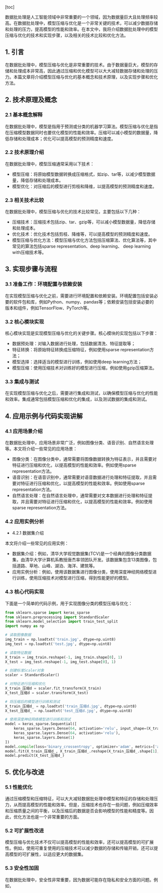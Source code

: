 
[toc]                    
                
                
数据批处理是人工智能领域中非常重要的一个领域，因为数据量巨大且处理频率较高。在数据批处理中，模型压缩与优化是一个非常关键的技术，可以减少数据存储和处理的压力，提高模型的性能和效率。在本文中，我将介绍数据批处理中的模型压缩与优化的技术和实现步骤，以及相关的技术比较和优化方法。

## 1. 引言

在数据批处理中，模型压缩与优化是非常重要的技术。由于数据量巨大，模型的存储和处理成本非常高，因此通过压缩和优化模型可以大大减轻数据存储和处理的压力。本篇文章将介绍模型压缩与优化的基本概念和技术原理，以及实现步骤和优化方法。

## 2. 技术原理及概念

### 2.1 基本概念解释

在数据批处理中，模型是指用于预测或分类的机器学习算法。模型压缩与优化是指在压缩模型数据同时也要优化模型的性能和效率。压缩可以减小模型的数据量，降低存储和处理成本；优化可以提高模型的预测精度和速度。

### 2.2 技术原理介绍

在数据批处理中，模型压缩通常采用以下技术：

- 模型压缩：将原始模型数据转换成压缩格式，如zip、tar等，以减少模型数据量，降低存储和处理成本。
- 模型优化：对压缩后的模型进行剪枝和降维，以提高模型的预测精度和速度。

### 2.3 相关技术比较

在数据批处理中，模型压缩与优化的技术比较常见，主要包括以下几种：

- 压缩技术：压缩技术包括zip、tar、gzip等，可以减小模型数据量，降低存储和处理成本。
- 优化技术：优化技术包括剪枝、降维等，可以提高模型的预测精度和速度。
- 模型压缩与优化方法：模型压缩与优化方法包括压缩算法、优化算法等，其中常见的算法包括sparse representation、deep learning、 deep learning with压缩技术等。

## 3. 实现步骤与流程

### 3.1 准备工作：环境配置与依赖安装

在实现模型压缩与优化之前，需要进行环境配置和依赖安装。环境配置包括安装必要的软件包和库，例如Python、numpy、pandas等；依赖安装包括安装必要的版本和组件，例如TensorFlow、PyTorch等。

### 3.2 核心模块实现

核心模块实现是实现模型压缩与优化的关键步骤。核心模块的实现包括以下步骤：

- 数据预处理：对输入数据进行处理，包括数据清洗、特征提取等；
- 特征转换：将原始特征转换成压缩特征，例如使用sparse representation方法；
- 模型选择：选择适当的模型进行训练，例如使用deep learning方法；
- 模型压缩：使用压缩技术对训练好的模型进行压缩，例如使用gzip压缩算法。

### 3.3 集成与测试

在实现模型压缩与优化之后，需要进行集成和测试，以确保模型压缩与优化的性能和效率。集成通常包括模型压缩和优化的集成，以及测试数据的集成和测试。

## 4. 应用示例与代码实现讲解

### 4.1 应用场景介绍

在数据批处理中，应用场景非常广泛，例如图像分类、语音识别、自然语言处理等。本文将介绍一些常见的应用场景：

- 图像分类：在图像分类中，通常需要将图像数据转换为特征表示，并且需要对特征进行压缩和优化，以提高模型的性能和效率。例如使用sparse representation方法。
- 语音识别：在语音识别中，通常需要对语音数据进行处理和特征提取，并且需要对特征进行压缩和优化，以提高模型的性能和效率。例如使用sparse representation方法。
- 自然语言处理：在自然语言处理中，通常需要对文本数据进行处理和特征提取，并且需要对特征进行压缩和优化，以提高模型的性能和效率。例如使用sparse representation方法。

### 4.2 应用实例分析

- 4.2.1 数据集介绍

本文将介绍一些常见的应用实例：

- 数据集介绍：例如，清华大学视觉数据集(TCV)是一个经典的图像分类数据集，由清华大学计算机系教授唐杰率领团队开发。该数据集包含13类图像，包括道路、草地、山峰、湖泊、海洋、建筑等。
- 应用实例分析：例如，使用该数据集进行图像分类，使用深度神经网络模型进行训练，使用压缩技术对模型进行压缩，得到性能更好的模型。

### 4.3 核心代码实现

下面是一个简单的代码示例，用于实现图像分类的模型压缩与优化：

```python
from sklearn.sparse import keras_sparse
from sklearn.preprocessing import StandardScaler
from sklearn.model_selection import train_test_split
import numpy as np

# 读取图像数据
img_train = np.loadtxt('train.jpg', dtype=np.uint8)
img_test = np.loadtxt('test.jpg', dtype=np.uint8)

# 读取特征数据
X_train = img_train.reshape(-1, img_train.shape[0], 1)
X_test = img_test.reshape(-1, img_test.shape[0], 1)

# 创建标准Scaler对象
scaler = StandardScaler()

# 对特征进行压缩和优化
X_train_压缩d = scaler.fit_transform(X_train)
X_test_压缩d = scaler.transform(X_test)

# 将压缩后的模型进行训练和测试
X_train_压缩d_ = np.loadtxt('train_压缩d.jpg', dtype=np.uint8)
X_test_压缩d_ = np.loadtxt('test_压缩d.jpg', dtype=np.uint8)

# 使用深度神经网络模型进行训练和测试
model = keras_sparse.Sequential([
    keras_sparse.layers.Dense(64, activation='relu', input_shape=(X_train_压缩d_.shape[1], 1)),
    keras_sparse.layers.Dense(64, activation='relu'),
    keras_sparse.layers.Dense(1)
])
model.compile(loss='binary_crossentropy', optimizer='adam', metrics=['accuracy'])
model.fit(X_train_压缩d_, X_train_压缩d_.reshape(X_train_压缩d_.shape[1], 1), epochs=10, batch_size=32)
model.predict(X_test_压缩d_)
```

## 5. 优化与改进

### 5.1 性能优化

通过压缩模型和压缩特征，可以大大减轻数据批处理中模型和特征的存储和处理压力，从而提高模型的性能和效率。但是，压缩技术也存在一些问题，例如压缩效率和压缩质量之间的平衡，以及压缩后的数据是否会影响模型的性能和精度等。因此，优化方法也是一个非常重要的方面。

### 5.2 可扩展性改进

模型压缩与优化技术不仅可以提高模型的性能和效率，还可以提高模型的可扩展性。例如，使用可重复使用的压缩技术可以减少数据的存储和传输开销，还可以提高模型的可扩展性，以适应更大的数据集。

### 5.3 安全性加固

在数据批处理中，安全性非常重要，因为数据可能存在隐私和安全方面的问题。例如，

